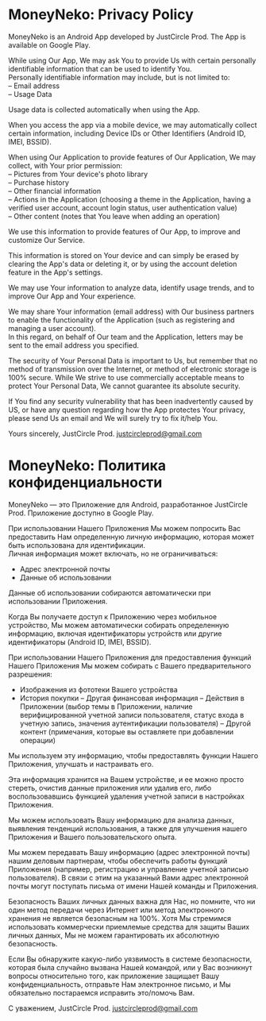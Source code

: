 # MoneyNeko: Privacy Policy

MoneyNeko is an Android App developed by JustCircle Prod. The App is available on Google Play.


While using Our App, We may ask You to provide Us with certain personally identifiable information that can be used to identify You.  
Personally identifiable information may include, but is not limited to:  
– Email address  
– Usage Data  

Usage data is collected automatically when using the App.

When you access the app via a mobile device, we may automatically collect certain information, including Device IDs or Other Identifiers (Android ID, IMEI, BSSID).


When using Our Application to provide features of Our Application, We may collect, with Your prior permission:  
– Pictures from Your device's photo library  
– Purchase history  
– Other financial information  
– Actions in the Application (choosing a theme in the Application, having a verified user account, account login status, user authentication value)  
– Other content (notes that You leave when adding an operation)  

We use this information to provide features of Our App, to improve and customize Our Service.

This information is stored on Your device and can simply be erased by clearing the App's data or deleting it, or by using the account deletion feature in the App's settings.


We may use Your information to analyze data, identify usage trends, and to improve Our App and Your experience.

We may share Your information (email address) with Our business partners to enable the functionality of the Application (such as registering and managing a user account).  
In this regard, on behalf of Our team and the Application, letters may be sent to the email address you specified.


The security of Your Personal Data is important to Us, but remember that no method of transmission over the Internet, or method of electronic storage is 100% secure.   While We strive to use commercially acceptable means to protect Your Personal Data, We cannot guarantee its absolute security.

If You find any security vulnerability that has been inadvertently caused by US, or have any question regarding how the App protectes Your privacy, please send Us an email and We will surely try to fix it/help You.

Yours sincerely, JustCircle Prod. justcircleprod@gmail.com


# MoneyNeko: Политика конфиденциальности

MoneyNeko — это Приложение для Android, разработанное JustCircle Prod. Приложение доступно в Google Play.

При использовании Нашего Приложения Мы можем попросить Вас предоставить Нам определенную личную информацию, которая может быть использована для идентификации.  
Личная информация может включать, но не ограничиваться:
- Адрес электронной почты
- Данные об использовании

Данные об использовании собираются автоматически при использовании Приложения.

Когда Вы получаете доступ к Приложению через мобильное устройство, Мы можем автоматически собирать определенную информацию, включая идентификаторы устройств или другие идентификаторы (Android ID, IMEI, BSSID).


При использовании Нашего Приложения для предоставления функций Нашего Приложения Мы можем собирать с Вашего предварительного разрешения:
- Изображения из фототеки Вашего устройства
- История покупки
– Другая финансовая информация
– Действия в Приложении (выбор темы в Приложении, наличие верифицированной учетной записи пользователя, статус входа в учетную запись, значения аутентификации пользователя)
– Другой контент (примечания, которые вы оставляете при добавлении операции)

Мы используем эту информацию, чтобы предоставлять функции Нашего Приложения, улучшать и настраивать его.

Эта информация хранится на Вашем устройстве, и ее можно просто стереть, очистив данные приложения или удалив его, либо воспользовавшись функцией удаления учетной записи в настройках Приложения.


Мы можем использовать Вашу информацию для анализа данных, выявления тенденций использования, а также для улучшения нашего Приложения и Вашего пользовательского опыта.

Мы можем передавать Вашу информацию (адрес электронной почты) нашим деловым партнерам, чтобы обеспечить работы функций Приложения (например, регистрацию и управление учетной записью пользователя).
В связи с этим на указанный Вами адрес электронной почты могут поступать письма от имени Нашей команды и Приложения.


Безопасность Ваших личных данных важна для Нас, но помните, что ни один метод передачи через Интернет или метод электронного хранения не является безопасным на 100%. Хотя Мы стремимся использовать коммерчески приемлемые средства для защиты Ваших личных данных, Мы не можем гарантировать их абсолютную безопасность.

Если Вы обнаружите какую-либо уязвимость в системе безопасности, которая была случайно вызвана Нашей командой, или у Вас возникнут вопросы относительно того, как приложение защищает Вашу конфиденциальность, отправьте Нам электронное письмо, и Мы обязательно постараемся исправить это/помочь Вам.

С уважением, JustCircle Prod. justcircleprod@gmail.com
